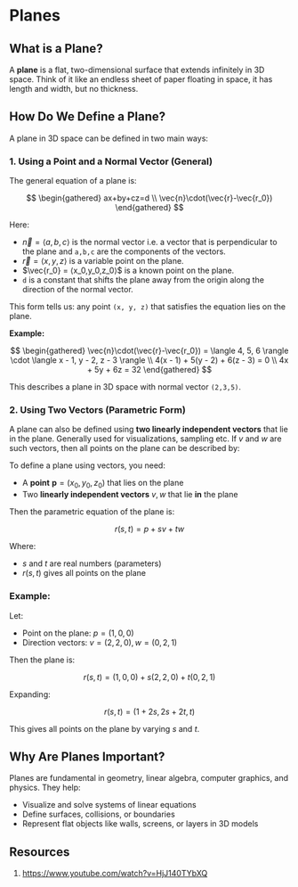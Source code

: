 # Planes

## What is a Plane?

A **plane** is a flat, two-dimensional surface that extends infinitely in 3D space. Think of it like an endless sheet of paper floating in space, it has length and width, but no thickness.

## How Do We Define a Plane?

A plane in 3D space can be defined in two main ways:

### 1. Using a Point and a Normal Vector (General)

The general equation of a plane is:

$$
\begin{gathered}
ax+by+cz=d \\
\vec{n}\cdot(\vec{r}-\vec{r_0})
\end{gathered}
$$

Here:

- $\vec{n}=⟨a,b,c⟩$ is the normal vector i.e. a vector that is perpendicular to the plane and `a,b,c` are the components of the vectors.
- $\vec{r} = ⟨x,y,z⟩$ is a variable point on the plane.
- $\vec{r_0} = ⟨x_0,y_0,z_0⟩$ is a known point on the plane.
- `d` is a constant that shifts the plane away from the origin along the direction of the normal vector.

This form tells us: any point `(x, y, z)` that satisfies the equation lies on the plane.

**Example:**

$$
\begin{gathered}
\vec{n}\cdot(\vec{r}-\vec{r_0}) = \langle 4, 5, 6 \rangle \cdot \langle x - 1, y - 2, z - 3 \rangle \\
4(x - 1) + 5(y - 2) + 6(z - 3) = 0 \\
4x + 5y + 6z = 32
\end{gathered}
$$

This describes a plane in 3D space with normal vector `(2,3,5)`.

### 2. Using Two Vectors (Parametric Form)

A plane can also be defined using **two linearly independent vectors** that lie in the plane. Generally used for visualizations, sampling etc. If $v$ and $w$ are such vectors, then all points on the plane can be described by:

To define a plane using vectors, you need:

- A **point** $\mathbf{p} = (x_0, y_0, z_0)$ that lies on the plane
- Two **linearly independent vectors** $v, w$ that lie **in** the plane

Then the parametric equation of the plane is:

$$
r(s,t)=p+sv+tw
$$

Where:

- $s$ and $t$ are real numbers (parameters)
- $r(s,t)$ gives all points on the plane

### Example:

Let:

- Point on the plane: $p=(1,0,0)$
- Direction vectors: $v=(2,2,0),  w=(0,2,1)$

Then the plane is:

$$
r(s,t)=(1,0,0)+s(2,2,0)+t(0,2,1)
$$

Expanding:

$$
r(s,t)=(1+2s,2s+2t,t)
$$

This gives all points on the plane by varying $s$ and $t$.

## Why Are Planes Important?

Planes are fundamental in geometry, linear algebra, computer graphics, and physics. They help:

- Visualize and solve systems of linear equations
- Define surfaces, collisions, or boundaries
- Represent flat objects like walls, screens, or layers in 3D models

## Resources

1. https://www.youtube.com/watch?v=HjJ140TYbXQ